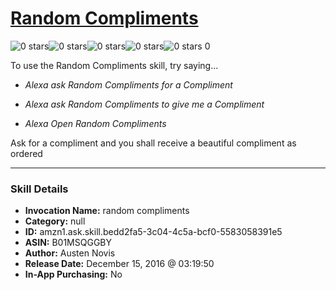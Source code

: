 # [Random Compliments](http://alexa.amazon.com/#skills/amzn1.ask.skill.bedd2fa5-3c04-4c5a-bcf0-5583058391e5)
![0 stars](../../images/ic_star_border_black_18dp_1x.png)![0 stars](../../images/ic_star_border_black_18dp_1x.png)![0 stars](../../images/ic_star_border_black_18dp_1x.png)![0 stars](../../images/ic_star_border_black_18dp_1x.png)![0 stars](../../images/ic_star_border_black_18dp_1x.png) 0

To use the Random Compliments skill, try saying...

* *Alexa ask Random Compliments for a Compliment*

* *Alexa ask Random Compliments to give me a Compliment*

* *Alexa Open Random Compliments*

Ask for a compliment and you shall receive a beautiful compliment as ordered

***

### Skill Details

* **Invocation Name:** random compliments
* **Category:** null
* **ID:** amzn1.ask.skill.bedd2fa5-3c04-4c5a-bcf0-5583058391e5
* **ASIN:** B01MSQGGBY
* **Author:** Austen Novis
* **Release Date:** December 15, 2016 @ 03:19:50
* **In-App Purchasing:** No

